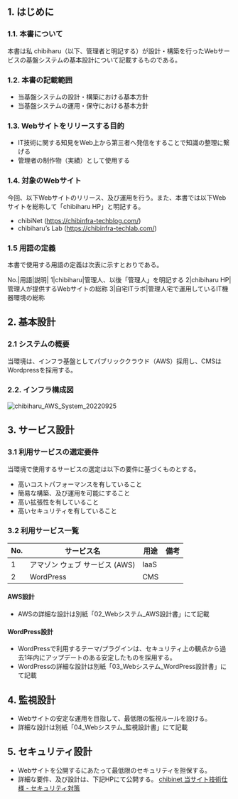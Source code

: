 ## 1. はじめに
### 1.1. 本書について
本書は私 chibiharu（以下、管理者と明記する）が設計・構築を行ったWebサービスの基盤システムの基本設計について記載するものである。

### 1.2. 本書の記載範囲
+ 当基盤システムの設計・構築における基本方針
+ 当基盤システムの運用・保守における基本方針

### 1.3. Webサイトをリリースする目的
+ IT技術に関する知見をWeb上から第三者へ発信をすることで知識の整理に繋げる
+ 管理者の制作物（実績）として使用する

### 1.4. 対象のWebサイト
今回、以下Webサイトのリリース、及び運用を行う。また、本書では以下Webサイトを総称して「chibiharu HP」と明記する。
+ chibiNet (https://chibinfra-techblog.com/)
+ chibiharu’s Lab (https://chibinfra-techlab.com/)

### 1.5 用語の定義
本書で使用する用語の定義は次表に示すとおりである。

No.|用語|説明|
1|chibiharu|管理人、以後「管理人」を明記する
2|chibiharu HP|管理人が提供するWebサイトの総称
3|自宅ITラボ|管理人宅で運用しているIT機器環境の総称

## 2. 基本設計
### 2.1 システムの概要
当環境は、インフラ基盤としてパブリッククラウド（AWS）採用し、CMSはWordpressを採用する。

### 2.2. インフラ構成図
![chibiharu_AWS_System_20220925](https://user-images.githubusercontent.com/60125692/215239976-4063c241-0cd4-4f0b-a996-2ac9c9f55fc0.png)

## 3. サービス設計
### 3.1 利用サービスの選定要件
当環境で使用するサービスの選定は以下の要件に基づくものとする。
+ 高いコストパフォーマンスを有していること
+ 簡易な構築、及び運用を可能にすること
+ 高い拡張性を有していること
+ 高いセキュリティを有していること

### 3.2 利用サービス一覧
No.|サービス名|用途|備考
--|--|--|--
1|アマゾン ウェブ サービス (AWS)|IaaS|
2|WordPress|CMS|

#### AWS設計
+ AWSの詳細な設計は別紙「02_Webシステム_AWS設計書」にて記載

#### WordPress設計
+ WordPressで利用するテーマ/プラグインは、セキュリティ上の観点から過去1年内にアップデートのある安定したものを採用する。
+ WordPressの詳細な設計は別紙「03_Webシステム_WordPress設計書」にて記載

## 4. 監視設計
+ Webサイトの安定な運用を目指して、最低限の監視ルールを設ける。
+ 詳細な設計は別紙「04_Webシステム_監視設計書」にて記載

## 5. セキュリティ設計
+ Webサイトを公開するにあたって最低限のセキュリティを担保する。
+ 詳細な要件、及び設計は、下記HPにて公開する。
  [chibinet 当サイト技術仕様 - セキュリティ対策](https://chibinfra-techblog.com/specifications-of-this-blog/#toc10)
